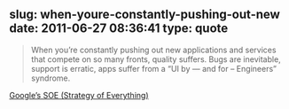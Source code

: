 slug: when-youre-constantly-pushing-out-new
date: 2011-06-27 08:36:41
type: quote
---

> When you’re constantly pushing out new applications and services that compete on so many fronts, quality suffers. Bugs are inevitable, support is erratic, apps suffer from a “UI by — and for – Engineers” syndrome.

[Google’s SOE (Strategy of Everything)](http://www.mondaynote.com/2011/06/26/google%e2%80%99s-soe-strategy-of-everything/?utm_source=feedburner&utm_medium=feed&utm_campaign=Feed%3A+monday-note+%28Monday+Note%29)
